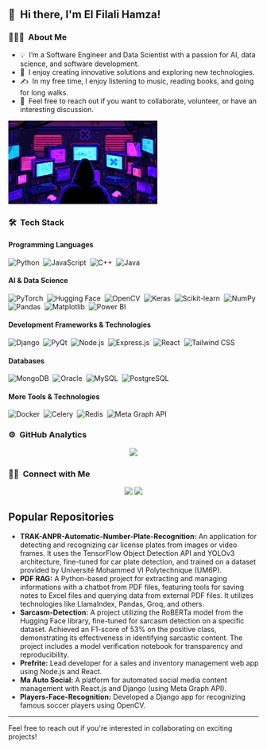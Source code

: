 ## 👋 &nbsp;Hi there, I'm El Filali Hamza!

### 👨🏻‍💻 &nbsp;About Me

- 💡 &nbsp;I’m a Software Engineer and Data Scientist with a passion for AI, data science, and software development.
- 🌱 &nbsp;I enjoy creating innovative solutions and exploring new technologies.
- ✍️ &nbsp;In my free time, I enjoy listening to music, reading books, and going for long walks.
- 💬 &nbsp;Feel free to reach out if you want to collaborate, volunteer, or have an interesting discussion.
  <center>
<img alt="Coding..." src="https://raw.githubusercontent.com/ElFilaliHamza/elfilalihamza/refs/heads/main/assets/Coding-Screens.gif" width="300" />
  </center>

### 🛠 &nbsp;Tech Stack

#### Programming Languages

![Python](https://img.shields.io/badge/Python-3776AB?style=for-the-badge&logo=python&logoColor=white)&nbsp;
![JavaScript](https://img.shields.io/badge/JavaScript-F7DF1E?style=for-the-badge&logo=javascript&logoColor=black)&nbsp;
![C++](https://img.shields.io/badge/C%2B%2B-00599C?style=for-the-badge&logo=c%2B%2B&logoColor=white)&nbsp;
![Java](https://img.shields.io/badge/Java-007396?style=for-the-badge&logo=openjdk&logoColor=white)&nbsp;

#### AI & Data Science

![PyTorch](https://img.shields.io/badge/PyTorch-EE4C2C?style=for-the-badge&logo=pytorch&logoColor=white)&nbsp;
![Hugging Face](https://img.shields.io/badge/Hugging%20Face-FFAE00?style=for-the-badge&logo=huggingface&logoColor=black)&nbsp;
![OpenCV](https://img.shields.io/badge/OpenCV-5C3EE8?style=for-the-badge&logo=opencv&logoColor=white)&nbsp;
![Keras](https://img.shields.io/badge/Keras-D00000?style=for-the-badge&logo=keras&logoColor=white)&nbsp;
![Scikit-learn](https://img.shields.io/badge/Scikit--learn-F7931E?style=for-the-badge&logo=scikit-learn&logoColor=white)&nbsp;
![NumPy](https://img.shields.io/badge/NumPy-013243?style=for-the-badge&logo=numpy&logoColor=white)&nbsp;
![Pandas](https://img.shields.io/badge/Pandas-150458?style=for-the-badge&logo=pandas&logoColor=white)&nbsp;
![Matplotlib](https://img.shields.io/badge/Matplotlib-11557C?style=for-the-badge&logo=matplotlib&logoColor=white)&nbsp;
![Power BI](https://img.shields.io/badge/Power%20BI-F2C811?style=for-the-badge&logo=powerbi&logoColor=black)&nbsp;

#### Development Frameworks & Technologies

![Django](https://img.shields.io/badge/Django-092E20?style=for-the-badge&logo=django&logoColor=white)&nbsp;
![PyQt](https://img.shields.io/badge/PyQt-41CD52?style=for-the-badge&logo=qt&logoColor=white)&nbsp;
![Node.js](https://img.shields.io/badge/Node.js-339933?style=for-the-badge&logo=nodedotjs&logoColor=white)&nbsp;
![Express.js](https://img.shields.io/badge/Express.js-000000?style=for-the-badge&logo=express&logoColor=white)&nbsp;
![React](https://img.shields.io/badge/React-20232A?style=for-the-badge&logo=react&logoColor=61DAFB)&nbsp;
![Tailwind CSS](https://img.shields.io/badge/Tailwind%20CSS-06B6D4?style=for-the-badge&logo=tailwind-css&logoColor=white)&nbsp;

#### Databases

![MongoDB](https://img.shields.io/badge/MongoDB-47A248?style=for-the-badge&logo=mongodb&logoColor=white)&nbsp;
![Oracle](https://img.shields.io/badge/Oracle-F80000?style=for-the-badge&logo=oracle&logoColor=white)&nbsp;
![MySQL](https://img.shields.io/badge/MySQL-4479A1?style=for-the-badge&logo=mysql&logoColor=white)&nbsp;
![PostgreSQL](https://img.shields.io/badge/PostgreSQL-336791?style=for-the-badge&logo=postgresql&logoColor=white)&nbsp;

#### More Tools & Technologies

![Docker](https://img.shields.io/badge/Docker-2496ED?style=for-the-badge&logo=docker&logoColor=white)&nbsp;
![Celery](https://img.shields.io/badge/Celery-37814A?style=for-the-badge&logo=celery&logoColor=white)&nbsp;
![Redis](https://img.shields.io/badge/Redis-DC382D?style=for-the-badge&logo=redis&logoColor=white)&nbsp;
![Meta Graph API](https://img.shields.io/badge/Meta%20Graph%20API-1877F2?style=for-the-badge&logo=meta&logoColor=white)&nbsp;

### ⚙️ &nbsp;GitHub Analytics

<p align="center">
<a href="https://github.com/ElFilaliHamza">
  <img height="180em" src="https://github-readme-stats-eight-theta.vercel.app/api?username=ElFilaliHamza&show_icons=true&theme=algolia&include_all_commits=true&count_private=true"/>
  <!-- <img height="180em" src="https://github-readme-stats-eight-theta.vercel.app/api/top-langs/?username=ElFilaliHamza&layout=compact&langs_count=8&theme=algolia"/> -->
</a>
</p>

### 🤝🏻 &nbsp;Connect with Me

<p align="center">
<a href="https://www.linkedin.com/in/hamza-el-filali-ma"><img src="https://img.shields.io/badge/-HAMZA%20EL%20FILALI-0077B5?style=flat-square&logo=Linkedin&logoColor=white"/></a>
<a href="mailto:h.elfilali@medyouin.ma"><img src="https://img.shields.io/badge/-Email%20me-D14836?style=flat-square&logo=Gmail&logoColor=white"/></a>
</p>

## Popular Repositories

- **TRAK-ANPR-Automatic-Number-Plate-Recognition:** An application for detecting and recognizing car license plates from images or video frames. It uses the TensorFlow Object Detection API and YOLOv3 architecture, fine-tuned for car plate detection, and trained on a dataset provided by Université Mohammed VI Polytechnique (UM6P).
- **PDF RAG:** A Python-based project for extracting and managing informations with a chatbot from PDF files, featuring tools for saving notes to Excel files and querying data from external PDF files. It utilizes technologies like LlamaIndex, Pandas, Groq, and others.
- **Sarcasm-Detection:** A project utilizing the RoBERTa model from the Hugging Face library, fine-tuned for sarcasm detection on a specific dataset. Achieved an F1-score of 53% on the positive class, demonstrating its effectiveness in identifying sarcastic content. The project includes a model verification notebook for transparency and reproducibility.
- **Prefrite:** Lead developer for a sales and inventory management web app using Node.js and React.
- **Ma Auto Social:** A platform for automated social media content management with React.js and Django (using Meta Graph API).
- **Players-Face-Recognition:** Developed a Django app for recognizing famous soccer players using OpenCV.

---

Feel free to reach out if you're interested in collaborating on exciting projects!
